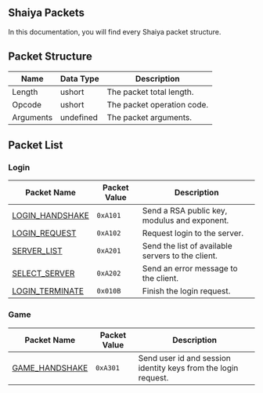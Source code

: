 ## Shaiya Packets
In this documentation, you will find every Shaiya packet structure.

## Packet Structure

| Name | Data Type | Description |
| ----------- | ------------ | ----------- |
| Length | ushort | The packet total length. |
| Opcode | ushort | The packet operation code. |
| Arguments | undefined | The packet arguments. |

## Packet List

### Login

| Packet Name | Packet Value | Description |
| ----------- | ------------ | ----------- |
| [LOGIN_HANDSHAKE](/docs/packets/LOGIN.md#handshake) | `0xA101` | Send a RSA public key, modulus and exponent. |
| [LOGIN_REQUEST](/docs/packets/LOGIN.md#login_request) | `0xA102` | Request login to the server. |
| [SERVER_LIST](/docs/packets/LOGIN.md#server_list) | `0xA201` | Send the list of available servers to the client. |
| [SELECT_SERVER](/docs/packets/LOGIN.md#select_server) | `0xA202` | Send an error message to the client. |
| [LOGIN_TERMINATE](/docs/packets/LOGIN.md#Login_terminate) | `0x010B` | Finish the login request. |

### Game

| Packet Name | Packet Value | Description |
| ----------- | ------------ | ----------- |
| [GAME_HANDSHAKE](/docs/packets/GAME.md#handshake) | `0xA301` | Send user id and session identity keys from the login request. |

